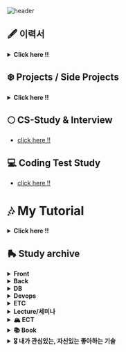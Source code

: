 ![header](https://capsule-render.vercel.app/api?type=wave&color=auto&height=200&section=header&text=Soobin%20Jung&fontSize=40)

<!--
**SoobinJung1013/SoobinJung1013** is a ✨ _special_ ✨ repository because its `README.md` (this file) appears on your GitHub profile.

Here are some ideas to get you started:

- 🔭 I’m currently working on ...
- 🌱 I’m currently learning ...
- 👯 I’m looking to collaborate on ...
- 🤔 I’m looking for help with ...
- 💬 Ask me about ...
- 📫 How to reach me: ...
- 😄 Pronouns: ...
- ⚡ Fun fact: ...
-->

<!--

![C](https://img.shields.io/badge/c-%2300599C.svg?style=for-the-badge&logo=c&logoColor=white)
![Java](https://img.shields.io/badge/java-%23ED8B00.svg?style=for-the-badge&logo=java&logoColor=white)
![JavaScript](https://img.shields.io/badge/javascript-%23323330.svg?style=for-the-badge&logo=javascript&logoColor=%23F7DF1E)
![HTML5](https://img.shields.io/badge/html5-%23E34F26.svg?style=for-the-badge&logo=html5&logoColor=white)
![Kotlin](https://img.shields.io/badge/kotlin-%230095D5.svg?style=for-the-badge&logo=kotlin&logoColor=white)
![Markdown](https://img.shields.io/badge/markdown-%23000000.svg?style=for-the-badge&logo=markdown&logoColor=white)
![Python](https://img.shields.io/badge/python-3670A0?style=for-the-badge&logo=python&logoColor=ffdd54)
![R](https://img.shields.io/badge/r-%23276DC3.svg?style=for-the-badge&logo=r&logoColor=white)

<br/><br/>

![Bootstrap](https://img.shields.io/badge/bootstrap-%23563D7C.svg?style=for-the-badge&logo=bootstrap&logoColor=white)
![Express.js](https://img.shields.io/badge/express.js-%23404d59.svg?style=for-the-badge&logo=express&logoColor=%2361DAFB)
![Insomnia](https://img.shields.io/badge/Insomnia-black?style=for-the-badge&logo=insomnia&logoColor=5849BE)
![JWT](https://img.shields.io/badge/JWT-black?style=for-the-badge&logo=JSON%20web%20tokens)
![Material UI](https://img.shields.io/badge/materialui-%230081CB.svg?style=for-the-badge&logo=material-ui&logoColor=white)
![NPM](https://img.shields.io/badge/NPM-%23000000.svg?style=for-the-badge&logo=npm&logoColor=white)
![NodeJS](https://img.shields.io/badge/node.js-6DA55F?style=for-the-badge&logo=node.js&logoColor=white)
![React](https://img.shields.io/badge/react-%2320232a.svg?style=for-the-badge&logo=react&logoColor=%2361DAFB)
![SASS](https://img.shields.io/badge/SASS-hotpink.svg?style=for-the-badge&logo=SASS&logoColor=white)
![Spring](https://img.shields.io/badge/spring-%236DB33F.svg?style=for-the-badge&logo=spring&logoColor=white)
![Thymeleaf](https://img.shields.io/badge/Thymeleaf-%23005C0F.svg?style=for-the-badge&logo=Thymeleaf&logoColor=white)
![Yarn](https://img.shields.io/badge/yarn-%232C8EBB.svg?style=for-the-badge&logo=yarn&logoColor=white)

<br/><br/>

![Eclipse](https://img.shields.io/badge/Eclipse-FE7A16.svg?style=for-the-badge&logo=Eclipse&logoColor=white)
![IntelliJ IDEA](https://img.shields.io/badge/IntelliJIDEA-000000.svg?style=for-the-badge&logo=intellij-idea&logoColor=white)
![Jupyter Notebook](https://img.shields.io/badge/jupyter-%23FA0F00.svg?style=for-the-badge&logo=jupyter&logoColor=white)
![Vim](https://img.shields.io/badge/VIM-%2311AB00.svg?style=for-the-badge&logo=vim&logoColor=white)
![Sublime Text](https://img.shields.io/badge/sublime_text-%23575757.svg?style=for-the-badge&logo=sublime-text&logoColor=important)
![Visual Studio](https://img.shields.io/badge/Visual%20Studio-5C2D91.svg?style=for-the-badge&logo=visual-studio&logoColor=white)

<br/><br/>

![Git](https://img.shields.io/badge/git-%23F05033.svg?style=for-the-badge&logo=git&logoColor=white)
![GitLab](https://img.shields.io/badge/gitlab-%23181717.svg?style=for-the-badge&logo=gitlab&logoColor=white)
![GitHub](https://img.shields.io/badge/github-%23121011.svg?style=for-the-badge&logo=github&logoColor=white)

<br/><br/>

![Gmail](https://img.shields.io/badge/Gmail-D14836?style=for-the-badge&logo=gmail&logoColor=white)
![Instagram](https://img.shields.io/badge/<handle>-%23E4405F.svg?style=for-the-badge&logo=Instagram&logoColor=white)
![LinkedIn](https://img.shields.io/badge/linkedin-%230077B5.svg?style=for-the-badge&logo=linkedin&logoColor=white)
![Medium](https://img.shields.io/badge/Medium-%23000000.svg?style=for-the-badge&logo=Medium&logoColor=white)
![Slack](https://img.shields.io/badge/Slack-4A154B?style=for-the-badge&logo=slack&logoColor=white)

-->

## 🖋 이력서

  <details markdown="1">
  <summary><strong> Click here !! </strong></summary>

| num |    주제    | 링크 |
| :-: | :--------: | :--: |
|  1  |   이력서   |  🤗  |
|  2  | 포트폴리오 |  🤗  |

  </details>

## ❄️ Projects / Side Projects

  <details markdown="1">
  <summary><strong> Click here !! </strong></summary>

| num |      주제       | 링크 |
| :-: | :-------------: | :--: |
|  1  |    Blooming     |  🤗  |
|  2  | BigDataPipeline |  🤗  |
|  3  |       MES       |  🤗  |
|  4  |       GPS       |  🤗  |
|  5  |     미술관      |  🤗  |

  </details>

## 🌕 CS-Study & Interview

- [click here !!](https://github.com/SoobinJung1013/cs-study)

## 💻 Coding Test Study

- [click here !!](https://github.com/SoobinJung1013/coding_test_study)

# 🎶 My Tutorial

  <details markdown="1">
  <summary><strong> Click here !! </strong></summary>

| num |        주제        |                           요약/설명                            | Tech Stack | Link |
| :-: | :----------------: | :------------------------------------------------------------: | :--------: | :--: |
|  1  | Spring web project |    스프링 부트를 활용한 RESTful API Server 만들기 Tutorial     |     go     |
|  2  |       React        |                    React 주요 기능 Tutorial                    |     go     |
|  3  |  Node.js Express   |        Node.js와 Express의 특징을 활용한 기본 튜토리얼         |     go     |
|  4  |     Big Query      |                    Big Query Basic Tutorial                    |     go     |
|  5  |     Circle CI      | 개발과 배포의 효율을 위한 Circlec CI를 활ㅇ용한 ci/cd tutorial |     go     |
|  6  |       Docker       |           컨테이너 사용을 위한 Docker basic tutorial           |     go     |
|  7  |        GCP         |      GCP 주요 기능들 사용 튜토리얼 & 데이터 처리 프로젝트      |     go     |
|  8  | Kubernetes & Istio |    쿠버네티스 book info tutorial + Istio & Terraform & Helm    |     go     |
|  9  |     Monitoring     |              Prometheus 와 Grafana 기본 튜토리얼               |     go     |

  </details>

## 🛼 Study archive

  <details markdown="1">
  <summary><strong> Front </strong></summary>

| num |      주제       | 링크 |
| :-: | :-------------: | :--: |
|  1  |      React      |  🤗  |
|  2  |    HTML, CSS    |  🤗  |
|  3  |    Prototype    |  🤗  |
|  4  | bootstap, axios |  🤗  |

  </details>

  <details markdown="1">
  <summary><strong> Back</strong></summary>

| num |      주제       | 링크 |
| :-: | :-------------: | :--: |
|  1  |     Spring      |  🤗  |
|  2  | Node.js/Express |  🤗  |
|  2  |      Flask      |  🤗  |
|  2  |     Django      |  🤗  |

  </details>

  <details markdown="1">
  <summary><strong> DB</strong></summary>

| num |      주제      | 링크 |
| :-: | :------------: | :--: |
|  1  | Mysql, mariaDB |  🤗  |
|  2  |    MongoDB     |  🤗  |
|  2  |    Bigquery    |  🤗  |

  </details>

  <details markdown="1">
  <summary><strong> Devops</strong></summary>

| num |     주제      | 링크 |
| :-: | :-----------: | :--: |
|  1  |     CI/CD     |  🤗  |
|  2  |      GCP      |  🤗  |
|  3  |      AWS      |  🤗  |
|  4  |      k8s      |  🤗  |
|  5  |     보안      |  🤗  |
|  5  | a/b benchmark |  🤗  |

  </details>

  <details markdown="1">
  <summary><strong> ETC </strong></summary>

| num |       주제        | 링크 |
| :-: | :---------------: | :--: |
|  1  |      docker       |  🤗  |
|  2  |    RESTful API    |  🤗  |
|  3  |      swagger      |  🤗  |
|  4  | postman, Insomnia |  🤗  |
|  5  |       보안        |  🤗  |

  </details>

  <details markdown="1">
  <summary><strong> Lecture/세미나 </strong></summary>

| num |      주제       | 링크 |
| :-: | :-------------: | :--: |
|  1  | Inflearn_Spring |  🤗  |
|  2  |      얄코       |  🤗  |
|  3  |  우아한 테크톧  |  🤗  |
|  4  |      festa      |  🤗  |
|  5  |      캐치       |  🤗  |

  </details>

  <details markdown="1">
  <summary><strong>  🏔 ECT </strong></summary>

| num |     주제      | 링크 |
| :-: | :-----------: | :--: |
|  1  |   발표자료    |  🤗  |
|  2  |     회고      |  🤗  |
|  1  |  트러블 슈팅  |  🤗  |
|  2  | 질문 / 피드백 |  🤗  |
|  2  |      TIL      |  🤗  |

  </details>

  <details markdown="1">
  <summary><strong> 📚 Book </strong></summary>

| num |                 주제                  | 설명 및 요약 |    링크     |
| :-: | :-----------------------------------: | :----------: | :---------: |
|  1  | 코드로 배우는 스프링 부트 웹 프로젝트 |      🤗      |     ..      |
|  2  |                   .                   |      🤗      | Not started |

  </details>

  <details markdown="1">
  <summary><strong> 🎖 내가 관심있는, 자신있는 좋아하는 기술 </strong></summary>

| num | 주제 | 링크 |
| :-: | :--: | :--: |
|  1  |  .   |  🤗  |
|  2  |  .   |  🤗  |

  </details>
